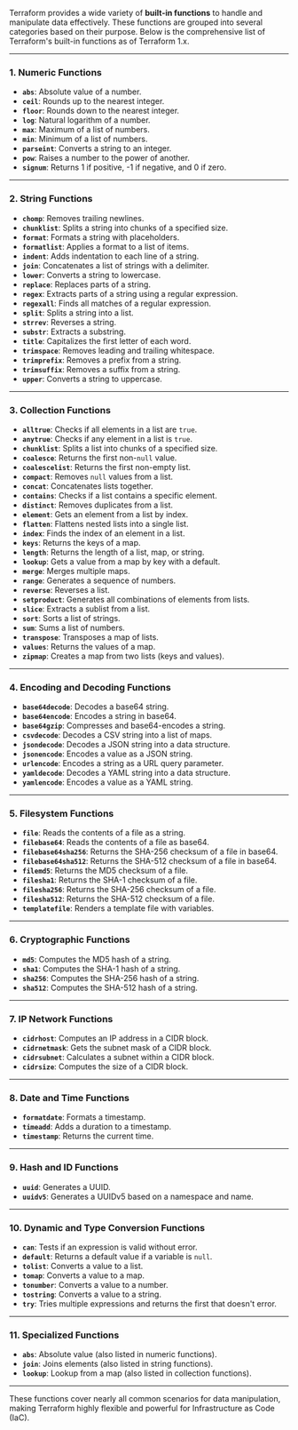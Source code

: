 Terraform provides a wide variety of **built-in functions** to handle and manipulate data effectively. These functions are grouped into several categories based on their purpose. Below is the comprehensive list of Terraform's built-in functions as of Terraform 1.x.

---

### **1. Numeric Functions**

- **`abs`**: Absolute value of a number.
- **`ceil`**: Rounds up to the nearest integer.
- **`floor`**: Rounds down to the nearest integer.
- **`log`**: Natural logarithm of a number.
- **`max`**: Maximum of a list of numbers.
- **`min`**: Minimum of a list of numbers.
- **`parseint`**: Converts a string to an integer.
- **`pow`**: Raises a number to the power of another.
- **`signum`**: Returns 1 if positive, -1 if negative, and 0 if zero.

---

### **2. String Functions**

- **`chomp`**: Removes trailing newlines.
- **`chunklist`**: Splits a string into chunks of a specified size.
- **`format`**: Formats a string with placeholders.
- **`formatlist`**: Applies a format to a list of items.
- **`indent`**: Adds indentation to each line of a string.
- **`join`**: Concatenates a list of strings with a delimiter.
- **`lower`**: Converts a string to lowercase.
- **`replace`**: Replaces parts of a string.
- **`regex`**: Extracts parts of a string using a regular expression.
- **`regexall`**: Finds all matches of a regular expression.
- **`split`**: Splits a string into a list.
- **`strrev`**: Reverses a string.
- **`substr`**: Extracts a substring.
- **`title`**: Capitalizes the first letter of each word.
- **`trimspace`**: Removes leading and trailing whitespace.
- **`trimprefix`**: Removes a prefix from a string.
- **`trimsuffix`**: Removes a suffix from a string.
- **`upper`**: Converts a string to uppercase.

---

### **3. Collection Functions**

- **`alltrue`**: Checks if all elements in a list are `true`.
- **`anytrue`**: Checks if any element in a list is `true`.
- **`chunklist`**: Splits a list into chunks of a specified size.
- **`coalesce`**: Returns the first non-`null` value.
- **`coalescelist`**: Returns the first non-empty list.
- **`compact`**: Removes `null` values from a list.
- **`concat`**: Concatenates lists together.
- **`contains`**: Checks if a list contains a specific element.
- **`distinct`**: Removes duplicates from a list.
- **`element`**: Gets an element from a list by index.
- **`flatten`**: Flattens nested lists into a single list.
- **`index`**: Finds the index of an element in a list.
- **`keys`**: Returns the keys of a map.
- **`length`**: Returns the length of a list, map, or string.
- **`lookup`**: Gets a value from a map by key with a default.
- **`merge`**: Merges multiple maps.
- **`range`**: Generates a sequence of numbers.
- **`reverse`**: Reverses a list.
- **`setproduct`**: Generates all combinations of elements from lists.
- **`slice`**: Extracts a sublist from a list.
- **`sort`**: Sorts a list of strings.
- **`sum`**: Sums a list of numbers.
- **`transpose`**: Transposes a map of lists.
- **`values`**: Returns the values of a map.
- **`zipmap`**: Creates a map from two lists (keys and values).

---

### **4. Encoding and Decoding Functions**

- **`base64decode`**: Decodes a base64 string.
- **`base64encode`**: Encodes a string in base64.
- **`base64gzip`**: Compresses and base64-encodes a string.
- **`csvdecode`**: Decodes a CSV string into a list of maps.
- **`jsondecode`**: Decodes a JSON string into a data structure.
- **`jsonencode`**: Encodes a value as a JSON string.
- **`urlencode`**: Encodes a string as a URL query parameter.
- **`yamldecode`**: Decodes a YAML string into a data structure.
- **`yamlencode`**: Encodes a value as a YAML string.

---

### **5. Filesystem Functions**

- **`file`**: Reads the contents of a file as a string.
- **`filebase64`**: Reads the contents of a file as base64.
- **`filebase64sha256`**: Returns the SHA-256 checksum of a file in base64.
- **`filebase64sha512`**: Returns the SHA-512 checksum of a file in base64.
- **`filemd5`**: Returns the MD5 checksum of a file.
- **`filesha1`**: Returns the SHA-1 checksum of a file.
- **`filesha256`**: Returns the SHA-256 checksum of a file.
- **`filesha512`**: Returns the SHA-512 checksum of a file.
- **`templatefile`**: Renders a template file with variables.

---

### **6. Cryptographic Functions**

- **`md5`**: Computes the MD5 hash of a string.
- **`sha1`**: Computes the SHA-1 hash of a string.
- **`sha256`**: Computes the SHA-256 hash of a string.
- **`sha512`**: Computes the SHA-512 hash of a string.

---

### **7. IP Network Functions**

- **`cidrhost`**: Computes an IP address in a CIDR block.
- **`cidrnetmask`**: Gets the subnet mask of a CIDR block.
- **`cidrsubnet`**: Calculates a subnet within a CIDR block.
- **`cidrsize`**: Computes the size of a CIDR block.

---

### **8. Date and Time Functions**

- **`formatdate`**: Formats a timestamp.
- **`timeadd`**: Adds a duration to a timestamp.
- **`timestamp`**: Returns the current time.

---

### **9. Hash and ID Functions**

- **`uuid`**: Generates a UUID.
- **`uuidv5`**: Generates a UUIDv5 based on a namespace and name.

---

### **10. Dynamic and Type Conversion Functions**

- **`can`**: Tests if an expression is valid without error.
- **`default`**: Returns a default value if a variable is `null`.
- **`tolist`**: Converts a value to a list.
- **`tomap`**: Converts a value to a map.
- **`tonumber`**: Converts a value to a number.
- **`tostring`**: Converts a value to a string.
- **`try`**: Tries multiple expressions and returns the first that doesn't error.

---

### **11. Specialized Functions**

- **`abs`**: Absolute value (also listed in numeric functions).
- **`join`**: Joins elements (also listed in string functions).
- **`lookup`**: Lookup from a map (also listed in collection functions).

---

These functions cover nearly all common scenarios for data manipulation, making Terraform highly flexible and powerful for Infrastructure as Code (IaC).
